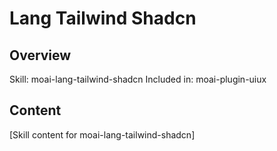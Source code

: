 # Lang Tailwind Shadcn

## Overview
Skill: moai-lang-tailwind-shadcn
Included in: moai-plugin-uiux

## Content
[Skill content for moai-lang-tailwind-shadcn]
